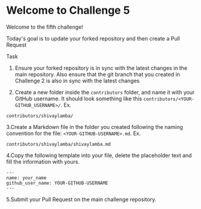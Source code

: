 # Welcome to Challenge 5

Welcome to the fifth challenge!

Today's goal is to update your forked repository and then create a Pull Request

Task

1. Ensure your forked repository is in sync with the latest changes in the main repository. Also ensure that the git branch that you created in Challenge 2 is also in sync with the latest changes

2. Create a new folder inside the `contributors` folder, and name it with your GitHub username. It should look something like this `contributors/<YOUR-GITHUB_USERNAME>/`. Ex.

```plaintext
contributors/shivaylamba/
```

3.Create a Markdown file in the folder you created following the naming convention for the file: `<YOUR-GITHUB-USERNAME>.md`. Ex.

```plaintext
contributors/shivaylamba/shivaylamba.md
```

4.Copy the following template into your file, delete the placeholder text and fill the information with yours.

```plaintext
---
name: your_name
github_user_name: YOUR-GITHUB-USERNAME
---
```

5.Submit your Pull Request on the main challenge repository.
